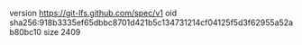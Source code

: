 version https://git-lfs.github.com/spec/v1
oid sha256:918b3335ef65dbbc8701d421b5c134731214cf04125f5d3f62955a52ab80bc10
size 2409
